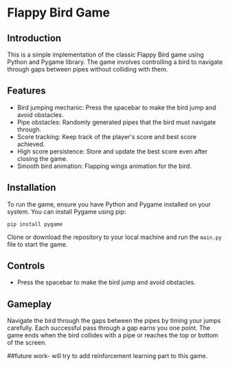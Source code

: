 # Flappy Bird Game

## Introduction
This is a simple implementation of the classic Flappy Bird game using Python and Pygame library. The game involves controlling a bird to navigate through gaps between pipes without colliding with them.

## Features
- Bird jumping mechanic: Press the spacebar to make the bird jump and avoid obstacles.
- Pipe obstacles: Randomly generated pipes that the bird must navigate through.
- Score tracking: Keep track of the player's score and best score achieved.
- High score persistence: Store and update the best score even after closing the game.
- Smooth bird animation: Flapping wings animation for the bird.

## Installation
To run the game, ensure you have Python and Pygame installed on your system. You can install Pygame using pip:

```
pip install pygame
```

Clone or download the repository to your local machine and run the `main.py` file to start the game.

## Controls
- Press the spacebar to make the bird jump and avoid obstacles.

## Gameplay
Navigate the bird through the gaps between the pipes by timing your jumps carefully. Each successful pass through a gap earns you one point. The game ends when the bird collides with a pipe or reaches the top or bottom of the screen.

##future work-
will try to add reinforcement learning part to this game.

